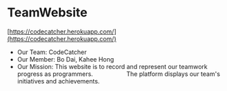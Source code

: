 # TeamWebsite

[https://codecatcher.herokuapp.com/](https://codecatcher.herokuapp.com/)
 


* Our Team:   CodeCatcher 
* Our Member:   Bo Dai, Kahee Hong 
* Our Mission:   This website is to record and represent our teamwork progress as programmers. 
        The platform displays our team's initiatives and achievements.
